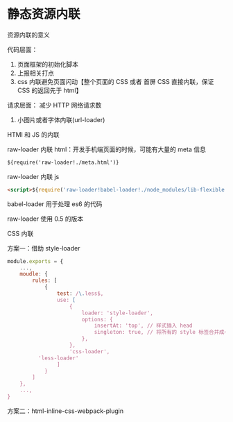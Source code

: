 # 静态资源内联

资源内联的意义

代码层面：
1. 页面框架的初始化脚本
1. 上报相关打点
1. css 内联避免页面闪动【整个页面的 CSS 或者 首屏 CSS 直接内联，保证 CSS 的返回先于 html】

请求层面： 减少 HTTP 网络请求数
1. 小图片或者字体内联(url-loader)

HTMl 和 JS 的内联

raw-loader 内联 html：开发手机端页面的时候，可能有大量的 meta 信息
```html
${require('raw-loader!./meta.html')}
```
raw-loader 内联 js
```html
<script>${require('raw-loader!babel-loader!./node_modules/lib-flexible')}</script>
```
babel-loader 用于处理 es6 的代码

raw-loader 使用 0.5 的版本

CSS 内联

方案一：借助 style-loader

```javascript
module.exports = {
	...,
	moudle: {
		rules: [
			{
				test: /\.less$,
				use: [
					{
						loader: 'style-loader',
						options: {
							insertAt: 'top', // 样式插入 head
							singleton: true, // 将所有的 style 标签合并成一个
						},
					},
					'css-loader',
          'less-loader'
				]
			}
		]
	},
	...,
}
```

方案二：html-inline-css-webpack-plugin

